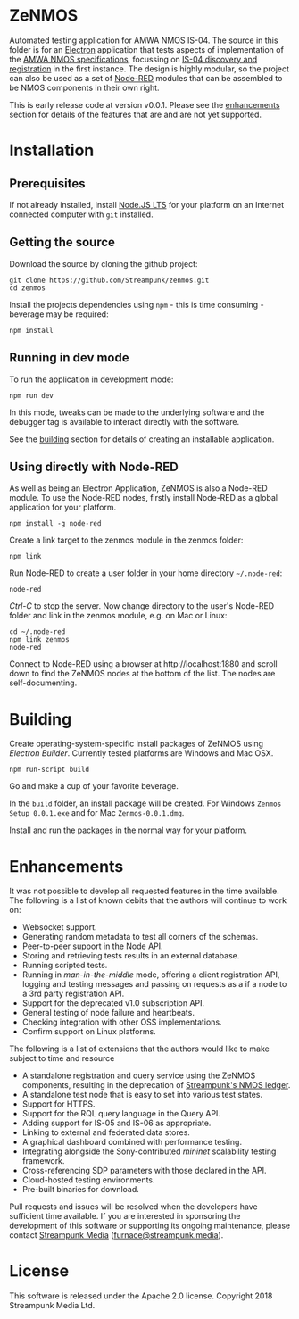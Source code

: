 # ZeNMOS

Automated testing application for AMWA NMOS IS-04. The source in this folder is for an [Electron](https://electronjs.org/) application that tests aspects of implementation of the [AMWA NMOS specifications](https://amwa-tv.github.io/nmos/), focussing on [IS-04 discovery and registration](https://amwa-tv.github.io/nmos-discovery-registration/) in the first instance. The design is highly modular, so the project can also be used as a set of [Node-RED](https://nodered.org/) modules that can be assembled to be NMOS components in their own right.

This is early release code at version v0.0.1. Please see the [enhancements](#enhancements) section for details of the features that are and are not yet supported.

# Installation

## Prerequisites

If not already installed, install [Node.JS LTS](https://nodejs.org/) for your platform on an Internet connected computer with `git` installed.

## Getting the source

Download the source by cloning the github project:

    git clone https://github.com/Streampunk/zenmos.git
    cd zenmos

Install the projects dependencies using `npm` - this is time consuming - beverage may be required:

    npm install

## Running in dev mode

To run the application in development mode:

    npm run dev

In this mode, tweaks can be made to the underlying software and the debugger tag is available to interact directly with the software.

See the [building](#building) section for details of creating an installable application.

## Using directly with Node-RED

As well as being an Electron Application, ZeNMOS is also a Node-RED module. To use the Node-RED nodes, firstly install Node-RED as a global application for your platform.

    npm install -g node-red

Create a link target to the zenmos module in the zenmos folder:

    npm link

Run Node-RED to create a user folder in your home directory `~/.node-red`:

    node-red

_Ctrl-C_ to stop the server. Now change directory to the user's Node-RED folder and link in the zenmos module, e.g. on Mac or Linux:

    cd ~/.node-red
    npm link zenmos
    node-red

Connect to Node-RED using a browser at http://localhost:1880 and scroll down to find the ZeNMOS nodes at the bottom of the list. The nodes are self-documenting.

# Building

Create operating-system-specific install packages of ZeNMOS using _Electron Builder_. Currently tested platforms are Windows and Mac OSX.

    npm run-script build

Go and make a cup of your favorite beverage.

In the `build` folder, an install package will be created. For Windows `Zenmos Setup 0.0.1.exe` and for Mac `Zenmos-0.0.1.dmg`.

Install and run the packages in the normal way for your platform.

# Enhancements

It was not possible to develop all requested features in the time available. The following is a list of known debits that the authors will continue to work on:

* Websocket support.
* Generating random metadata to test all corners of the schemas.
* Peer-to-peer support in the Node API.
* Storing and retrieving tests results in an external database.
* Running scripted tests.
* Running in _man-in-the-middle_ mode, offering a client registration API, logging and testing messages and passing on requests as a if a node to a 3rd party registration API.
* Support for the deprecated v1.0 subscription API.
* General testing of node failure and heartbeats.
* Checking integration with other OSS implementations.
* Confirm support on Linux platforms.

The following is a list of extensions that the authors would like to make subject to time and resource

* A standalone registration and query service using the ZeNMOS components, resulting in the deprecation of [Streampunk's NMOS ledger](https://githib.com/Streampunk/ledger).
* A standalone test node that is easy to set into various test states.
* Support for HTTPS.
* Support for the RQL query language in the Query API.
* Adding support for IS-05 and IS-06 as appropriate.
* Linking to external and federated data stores.
* A graphical dashboard combined with performance testing.
* Integrating alongside the Sony-contributed _mininet_ scalability testing framework.
* Cross-referencing SDP parameters with those declared in the API.
* Cloud-hosted testing environments.
* Pre-built binaries for download.

Pull requests and issues will be resolved when the developers have sufficient time available. If you are interested in sponsoring the development of this software or supporting its ongoing maintenance, please contact [Streampunk Media](https://www.streampunk.media) (furnace@streampunk.media).

# License

This software is released under the Apache 2.0 license. Copyright 2018 Streampunk Media Ltd.
